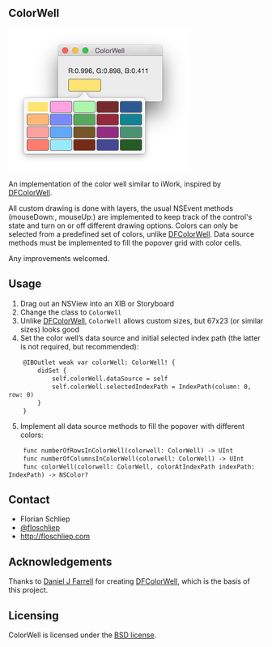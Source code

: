ColorWell
-----------

![](screenshot.png)

An implementation of the color well similar to iWork, inspired by [DFColorWell](https://github.com/danieljfarrell/DFColorWell).

All custom drawing is done with layers, the usual NSEvent methods (mouseDown:, mouseUp:) are implemented to keep track of the control's state and turn on or off different drawing options. Colors can only be selected from a predefined set of colors, unlike [DFColorWell](https://github.com/danieljfarrell/DFColorWell). Data source methods must be implemented to fill the popover grid with color cells.

Any improvements welcomed. 

Usage
-----

1. Drag out an NSView into an XIB or Storyboard
2. Change the class to `ColorWell`
3. Unlike [DFColorWell](https://github.com/danieljfarrell/DFColorWell), `ColorWell` allows custom sizes, but 67x23 (or similar sizes) looks good
4. Set the color well’s data source and initial selected index path (the latter is not required, but recommended):
```
    @IBOutlet weak var colorWell: ColorWell! {
        didSet {
            self.colorWell.dataSource = self
            self.colorWell.selectedIndexPath = IndexPath(column: 0, row: 0)
        }
    }
```
5. Implement all data source methods to fill the popover with different colors:
```
    func numberOfRowsInColorWell(colorwell: ColorWell) -> UInt
    func numberOfColumnsInColorWell(colorwell: ColorWell) -> UInt
    func colorWell(colorwell: ColorWell, colorAtIndexPath indexPath: IndexPath) -> NSColor?
```

Contact
-------
* Florian Schliep
* [@floschliep](https://twitter.com/floschliep)
* http://floschliep.com

Acknowledgements
----------------

Thanks to [Daniel J Farrell](https://github.com/danieljfarrell) for creating [DFColorWell](https://github.com/danieljfarrell/DFColorWell), which is the basis of this project.

Licensing
---------
ColorWell is licensed under the [BSD license](http://opensource.org/licenses/BSD-3-Clause).
